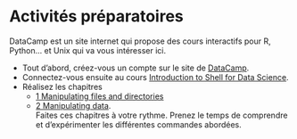 # Activités préparatoires


DataCamp est un site internet qui propose des cours interactifs pour R, Python… et Unix qui va vous intéresser ici. 

- Tout d’abord, créez-vous un compte sur le site de [DataCamp](https://www.datacamp.com/).
- Connectez-vous ensuite au cours [Introduction to Shell for Data Science](https://www.datacamp.com/courses/introduction-to-shell-for-data-science).
- Réalisez les chapitres 
	+ [1 Manipulating files and directories](https://campus.datacamp.com/courses/introduction-to-shell-for-data-science/manipulating-files-and-directories?ex=1) 
	+ [2 Manipulating data](https://campus.datacamp.com/courses/introduction-to-shell-for-data-science/manipulating-data?ex=1).  
	Faites ces chapitres à votre rythme. Prenez le temps de comprendre et d’expérimenter les différentes commandes abordées.



